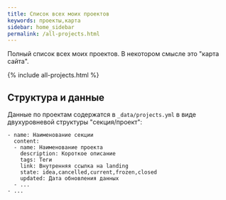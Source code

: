 ```yaml
---
title: Список всех моих проектов
keywords: проекты,карта
sidebar: home_sidebar
permalink: /all-projects.html
---
```


Полный список всех моих проектов.  В некотором смысле это "карта
сайта".

{% include all-projects.html %}

## Структура и данные

Данные по проектам содержатся в `_data/projects.yml` в виде
двухуровневой структуры "секция/проект":
```
- name: Наименование секции
  content:
  - name: Наименование проекта
    description: Короткое описание
    tags: Теги
    link: Внутренняя ссылка на landing
    state: idea,cancelled,current,frozen,closed
    updated: Дата обновления данных
  - ...
- ...
```
